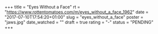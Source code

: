 +++
title = "Eyes Without a Face"
rt = "https://www.rottentomatoes.com/m/eyes_without_a_face_1962"
date = "2017-07-10T17:54:20+01:00"
slug = "eyes_without_a_face"
poster = "jaws.jpg"
date_watched = ""
draft = true
rating = "-"
status = "PENDING"
+++